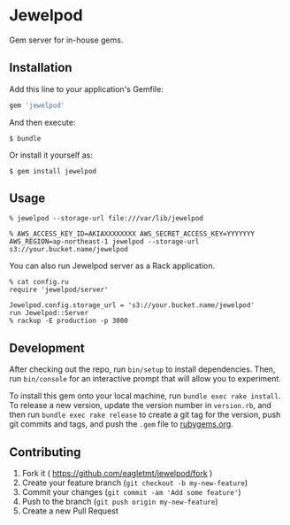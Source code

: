 # Jewelpod

Gem server for in-house gems.

## Installation

Add this line to your application's Gemfile:

```ruby
gem 'jewelpod'
```

And then execute:

    $ bundle

Or install it yourself as:

    $ gem install jewelpod

## Usage

```
% jewelpod --storage-url file:///var/lib/jewelpod
```

```
% AWS_ACCESS_KEY_ID=AKIAXXXXXXXX AWS_SECRET_ACCESS_KEY=YYYYYYY AWS_REGION=ap-northeast-1 jewelpod --storage-url s3://your.bucket.name/jewelpod
```

You can also run Jewelpod server as a Rack application.

```
% cat config.ru
require 'jewelpod/server'

Jewelpod.config.storage_url = 's3://your.bucket.name/jewelpod'
run Jewelpod::Server
% rackup -E production -p 3000
```

## Development

After checking out the repo, run `bin/setup` to install dependencies. Then, run `bin/console` for an interactive prompt that will allow you to experiment.

To install this gem onto your local machine, run `bundle exec rake install`. To release a new version, update the version number in `version.rb`, and then run `bundle exec rake release` to create a git tag for the version, push git commits and tags, and push the `.gem` file to [rubygems.org](https://rubygems.org).

## Contributing

1. Fork it ( https://github.com/eagletmt/jewelpod/fork )
2. Create your feature branch (`git checkout -b my-new-feature`)
3. Commit your changes (`git commit -am 'Add some feature'`)
4. Push to the branch (`git push origin my-new-feature`)
5. Create a new Pull Request

